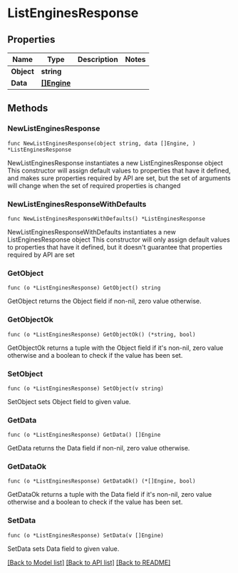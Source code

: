 # ListEnginesResponse

## Properties

Name | Type | Description | Notes
------------ | ------------- | ------------- | -------------
**Object** | **string** |  | 
**Data** | [**[]Engine**](Engine.md) |  | 

## Methods

### NewListEnginesResponse

`func NewListEnginesResponse(object string, data []Engine, ) *ListEnginesResponse`

NewListEnginesResponse instantiates a new ListEnginesResponse object
This constructor will assign default values to properties that have it defined,
and makes sure properties required by API are set, but the set of arguments
will change when the set of required properties is changed

### NewListEnginesResponseWithDefaults

`func NewListEnginesResponseWithDefaults() *ListEnginesResponse`

NewListEnginesResponseWithDefaults instantiates a new ListEnginesResponse object
This constructor will only assign default values to properties that have it defined,
but it doesn't guarantee that properties required by API are set

### GetObject

`func (o *ListEnginesResponse) GetObject() string`

GetObject returns the Object field if non-nil, zero value otherwise.

### GetObjectOk

`func (o *ListEnginesResponse) GetObjectOk() (*string, bool)`

GetObjectOk returns a tuple with the Object field if it's non-nil, zero value otherwise
and a boolean to check if the value has been set.

### SetObject

`func (o *ListEnginesResponse) SetObject(v string)`

SetObject sets Object field to given value.


### GetData

`func (o *ListEnginesResponse) GetData() []Engine`

GetData returns the Data field if non-nil, zero value otherwise.

### GetDataOk

`func (o *ListEnginesResponse) GetDataOk() (*[]Engine, bool)`

GetDataOk returns a tuple with the Data field if it's non-nil, zero value otherwise
and a boolean to check if the value has been set.

### SetData

`func (o *ListEnginesResponse) SetData(v []Engine)`

SetData sets Data field to given value.



[[Back to Model list]](../README.md#documentation-for-models) [[Back to API list]](../README.md#documentation-for-api-endpoints) [[Back to README]](../README.md)


